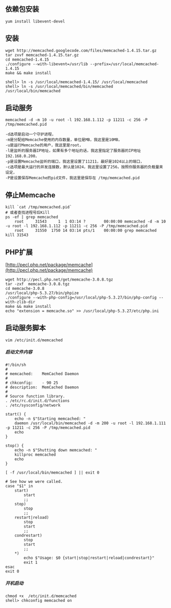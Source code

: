 ## 依赖包安装
```shell
yum install libevent-devel
```

## 安装
```shell
wget http://memcached.googlecode.com/files/memcached-1.4.15.tar.gz
tar zxvf memcached-1.4.15.tar.gz
cd memcached-1.4.15
./configure --with-libevent=/usr/lib --prefix=/usr/local/memcached-1.4.15
make && make install

shell> ln -s /usr/local/memcached-1.4.15/ /usr/local/memcached
shell> ln -s /usr/local/memcached/bin/memcached  /usr/local/bin/memcached
```

## 启动服务
```shell
memcached -d -m 10 -u root -l 192.168.1.112 -p 11211 -c 256 -P /tmp/memcached.pid
```

	-d选项是启动一个守护进程，
	-m是分配给Memcache使用的内存数量，单位是MB，我这里是10MB，
	-u是运行Memcache的用户，我这里是root，
	-l是监听的服务器IP地址，如果有多个地址的话，我这里指定了服务器的IP地址192.168.0.200，
	-p是设置Memcache监听的端口，我这里设置了11211，最好是1024以上的端口，
	-c选项是最大运行的并发连接数，默认是1024，我这里设置了256，按照你服务器的负载量来设定，
	-P是设置保存Memcache的pid文件，我这里是保存在 /tmp/memcached.pid

## 停止Memcache
```shell
kill `cat /tmp/memcached.pid`
# 或者查找进程号后Kill
ps -ef | grep memcached
    root     31543     1  1 03:14 ?        00:00:00 memcached -d -m 10 -u root -l 192.168.1.112 -p 11211 -c 256 -P /tmp/memcached.pid
    root     31550  1750 14 03:14 pts/1    00:00:00 grep memcached
kill 31543
```

## PHP扩展
[http://pecl.php.net/package/memcache](http://pecl.php.net/package/memcache)
```shell
wget http://pecl.php.net/get/memcache-3.0.8.tgz
tar -zxf  memcache-3.0.8.tgz
cd memcache-3.0.8
/usr/local/php-5.3.27/bin/phpize
./configure --with-php-config=/usr/local/php-5.3.27/bin/php-config --with-zlib-dir
make && make install
echo "extension = memcache.so" >> /usr/local/php-5.3.27/etc/php.ini
```

## 启动服务脚本
```shell
vim /etc/init.d/memcached
```


##### 启动文件内容
```shell
#!/bin/sh   
#   
# memcached:    MemCached Daemon   
#   
# chkconfig:    - 90 25    
# description:  MemCached Daemon   
#   
# Source function library.   
. /etc/rc.d/init.d/functions
. /etc/sysconfig/network

start() {
	echo -n $"Starting memcached: "  
	daemon /usr/local/bin/memcached -d -m 200 -u root -l 192.168.1.111 -p 11211 -c 256 -P /tmp/memcached.pid
	echo   
}

stop() {
	echo -n $"Shutting down memcached: "  
	killproc memcached
	echo   
}

[ -f /usr/local/bin/memcached ] || exit 0

# See how we were called.   
case "$1" in
    start)
        start
        ;;
    stop)
        stop
        ;;
    restart|reload)
        stop
        start
        ;;
    condrestart)
        stop
        start
        ;;
    *)
		echo $"Usage: $0 {start|stop|restart|reload|condrestart}"  
		exit 1
esac
exit 0
```

##### 开机启动
```shell
chmod +x  /etc/init.d/memcached
shell> chkconfig memcached on
```